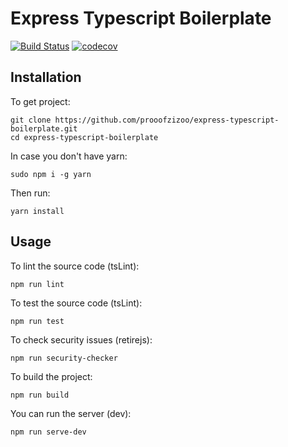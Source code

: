 Express Typescript Boilerplate
===
[![Build Status](https://travis-ci.org/prooofzizoo/express-typescript-boilerplate.svg?branch=master)](https://travis-ci.org/prooofzizoo/express-typescript-boilerplate)
[![codecov](https://codecov.io/gh/prooofzizoo/express-typescript-boilerplate/branch/master/graph/badge.svg)](https://codecov.io/gh/prooofzizoo/express-typescript-boilerplate)


## Installation

To get project:

    git clone https://github.com/prooofzizoo/express-typescript-boilerplate.git
    cd express-typescript-boilerplate


In case you don't have yarn:

    sudo npm i -g yarn


Then run:

    yarn install


## Usage

To lint the source code (tsLint):

    npm run lint


To test the source code (tsLint):

    npm run test


To check security issues (retirejs):

    npm run security-checker


To build the project:

    npm run build


You can run the server (dev):

    npm run serve-dev
